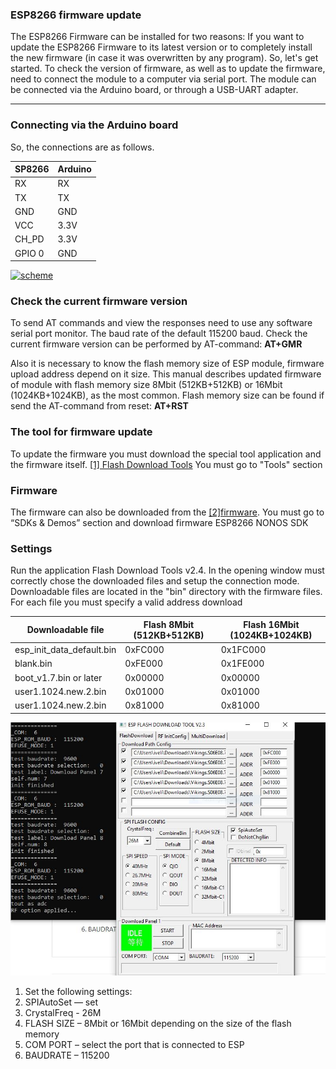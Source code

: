 ### ESP8266 firmware update

The ESP8266 Firmware can be installed for two reasons: If you want to update the ESP8266 Firmware to its latest version or to completely install the new firmware (in case it was overwritten by any program). So, let's get started. To check the version of firmware, as well as to update the firmware, need to connect the module to a computer via serial port. The module can be connected via the Arduino board, or through a USB-UART adapter.

------------


###  Connecting via the Arduino board
So, the connections are as follows.

| SP8266  | Arduino  |
| ------------ | ------------ |
| RX  | RX  |
|TX   |  TX |
|  GND | GND  |
|  VCC |  3.3V |
| CH_PD  | 3.3V  |
| GPIO 0  | GND  |

[![scheme](https://www.elec-cafe.com/wp-content/uploads/2015/09/ESP8266-ESP-01-Firmware-Update_Elec-Cafe.png "scheme")](https://www.elec-cafe.com/wp-content/uploads/2015/09/ESP8266-ESP-01-Firmware-Update_Elec-Cafe.png "scheme")
### Check the current firmware version
To send AT commands and view the responses need to use any software serial port monitor. The baud rate of the default 115200 baud.
Check the current firmware version can be performed by AT-command: **AT+GMR**

Also it is necessary to know the flash memory size of ESP module, firmware upload address depend on it size. This manual describes updated firmware of module with flash memory size 8Mbit (512KB+512KB) or 16Mbit (1024KB+1024KB), as the most common. Flash memory size can be found if send the AT-command from reset: **AT+RST**

### The tool for firmware update
To update the firmware you must download the special tool application and the firmware itself. [[1] Flash Download Tools][Flash Download Tools]  You must go to "Tools" section

### Firmware
The firmware can also be downloaded from the [[2]firmware][firmware]. You must go to “SDKs & Demos” section and download firmware ESP8266 NONOS SDK

### Settings
Run the application Flash Download Tools v2.4. In the opening window must correctly chose the downloaded files and setup the connection mode.
Downloadable files are located in the "bin" directory with the firmware files. For each file you must specify a valid address download

| Downloadable file  | Flash 8Mbit (512KB+512KB)  | Flash 16Mbit (1024KB+1024KB) |
| ------------ | ------------ | ------------ |
| esp_init_data_default.bin  |  0xFC000 | 0x1FC000  |
| blank.bin  | 0xFE000  | 0x1FE000  |
|  boot_v1.7.bin or later |0x00000   | 0x00000  |
|  user1.1024.new.2.bin |  0x01000 | 0x01000  |
|  user1.1024.new.2.bin |  0x81000 | 0x81000  |

[![FLASH_DOWNLOAD_TOOLS_v2.4](https://raw.githubusercontent.com/iqnev/ESP8266-firmware-update/master/flash_esp8286.JPG "FLASH_DOWNLOAD_TOOLS_v2.4")](https://raw.githubusercontent.com/iqnev/ESP8266-firmware-update/master/flash_esp8286.JPG "FLASH_DOWNLOAD_TOOLS_v2.4")

1. Set the following settings:
2. SPIAutoSet — set
3. CrystalFreq - 26M
4. FLASH SIZE – 8Mbit or 16Mbit depending on the size of the flash memory
5. COM PORT – select the port that is connected to ESP
6. BAUDRATE – 115200


[Flash Download Tools]: https://www.espressif.com/en/products/hardware/esp8266ex/resources " Flash Download Tools"
[firmware]: https://www.espressif.com/en/products/hardware/esp8266ex/resources "firmware"
